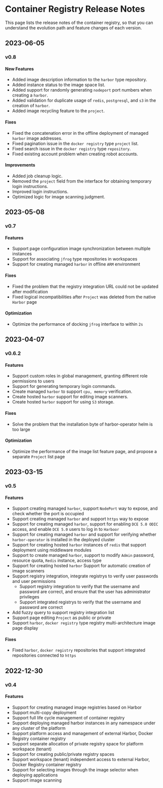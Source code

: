 # Container Registry Release Notes

This page lists the release notes of the container registry, so that you can understand the evolution path and feature changes of each version.

## 2023-06-05

### v0.8

#### New Features

- Added image description information to the `harbor` type repository.
- Added instance status to the image space list.
- Added support for randomly generating `nodeport` port numbers when creating a `harbor`.
- Added validation for duplicate usage of `redis`, `postgresql`, and `s3` in the creation of `harbor`.
- Added image recycling feature to the `project`.

#### Fixes

- Fixed the concatenation error in the offline deployment of managed `harbor` image addresses.
- Fixed pagination issue in the `docker registry` type `project` list.
- Fixed search issue in the `docker registry` type `repository`.
- Fixed existing account problem when creating robot accounts.

#### Improvements

- Added job cleanup logic.
- Removed the `project` field from the interface for obtaining temporary login instructions.
- Improved login instructions.
- Optimized logic for image scanning judgment.

## 2023-05-08

### v0.7

#### Features

- Support page configuration image synchronization between multiple instances
- Support for associating `jfrog` type repositories in workspaces
- Support for creating managed `harbor` in offline `ARM` environment

#### Fixes

- Fixed the problem that the registry integration URL could not be updated after modification
- Fixed logical incompatibilities after `Project` was deleted from the native `Harbor` page

#### Optimization

- Optimize the performance of docking `jfrog` interface to within `2s`

## 2023-04-07

### v0.6.2

#### Features

- Support custom roles in global management, granting different role permissions to users
- Support for generating temporary login commands.
- Create managed `harbor` to support `cpu, memory` verification.
- Create hosted `harbor` support for editing image scanners.
- Create hosted `harbor` support for using `S3` storage.

#### Fixes

- Solve the problem that the installation byte of harbor-operator helm is too large

#### Optimization

- Optimize the performance of the image list feature page, and propose a separate `Project` list page

## 2023-03-15

### v0.5

#### Features

- Support creating managed `harbor`, support `NodePort` way to expose, and check whether the port is occupied
- Support creating managed `harbor` and support `https` way to expose
- Support for creating managed `harbor`, support for enabling `DCE 5.0 ODIC` access, and enable `DCE 5.0` users to log in to `Harboor`
- Support for creating managed `harbor` and support for verifying whether `harbor-operator` is installed in the deployed cluster
- Support for creating hosted `harbor` instances of `redis` that support deployment using middleware modules
- Support to create managed `harbor`, support to modify `Admin` password, resource quota, `Redis` instance, access type
- Support for creating hosted `harbor` Support for automatic creation of image scanners
- Support registry integration, integrate registrys to verify user passwords and user permissions
     - Support registry integration to verify that the username and password are correct, and ensure that the user has administrator privileges
     - Support integrated registrys to verify that the username and password are correct
- Add fuzzy query to support registry integration list
- Support page editing `Project` as public or private
- Support `harbor`, `docker registry` type registry multi-architecture image page display

#### Fixes

- Fixed `harbor`, `docker registry` repositories that support integrated repositories connected to `https`

## 2022-12-30

### v0.4

#### Features

- Support for creating managed image registries based on Harbor
- Support multi-copy deployment
- Support full life cycle management of container registry
- Support deploying managed harbor instances in any namespace under any cluster of the platform
- Support platform access and management of external Harbor, Docker Registry container registry
- Support separate allocation of private registry space for platform workspace (tenant)
- Support for creating public/private registry spaces
- Support workspace (tenant) independent access to external Harbor, Docker Registry container registry
- Support for selecting images through the image selector when deploying applications
- Support image scanning
